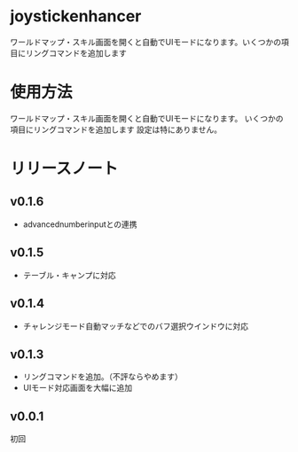 # joystickenhancer
ワールドマップ・スキル画面を開くと自動でUIモードになります。いくつかの項目にリングコマンドを追加します

# 使用方法
ワールドマップ・スキル画面を開くと自動でUIモードになります。  いくつかの項目にリングコマンドを追加します
設定は特にありません。
# リリースノート
## v0.1.6
* advancednumberinputとの連携
## v0.1.5
* テーブル・キャンプに対応
## v0.1.4
* チャレンジモード自動マッチなどでのバフ選択ウインドウに対応
## v0.1.3
* リングコマンドを追加。（不評ならやめます）
* UIモード対応画面を大幅に追加
## v0.0.1
初回
